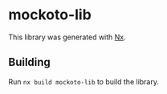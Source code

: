 # mockoto-lib

This library was generated with [Nx](https://nx.dev).

## Building

Run `nx build mockoto-lib` to build the library.
